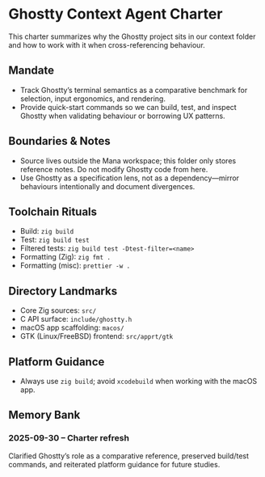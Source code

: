 # Ghostty Context Agent Charter

This charter summarizes why the Ghostty project sits in our context folder and how to work with it when cross-referencing behaviour.

## Mandate
- Track Ghostty’s terminal semantics as a comparative benchmark for selection, input ergonomics, and rendering.
- Provide quick-start commands so we can build, test, and inspect Ghostty when validating behaviour or borrowing UX patterns.

## Boundaries & Notes
- Source lives outside the Mana workspace; this folder only stores reference notes. Do not modify Ghostty code from here.
- Use Ghostty as a specification lens, not as a dependency—mirror behaviours intentionally and document divergences.

## Toolchain Rituals
- Build: `zig build`
- Test: `zig build test`
- Filtered tests: `zig build test -Dtest-filter=<name>`
- Formatting (Zig): `zig fmt .`
- Formatting (misc): `prettier -w .`

## Directory Landmarks
- Core Zig sources: `src/`
- C API surface: `include/ghostty.h`
- macOS app scaffolding: `macos/`
- GTK (Linux/FreeBSD) frontend: `src/apprt/gtk`

## Platform Guidance
- Always use `zig build`; avoid `xcodebuild` when working with the macOS app.

## Memory Bank
### 2025-09-30 – Charter refresh
Clarified Ghostty’s role as a comparative reference, preserved build/test commands, and reiterated platform guidance for future studies.

